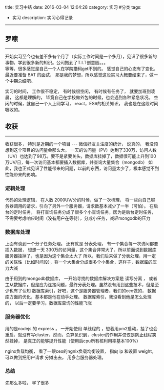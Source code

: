 title: 实习中结
date: 2016-03-04 12:04:28
category: 实习 #分类
tags:
- 实习
description: 实习心得记录
---
## 罗嗦
****
开始实习至今也有差不多有个月了（实际工作时间是一个多月），见识了很多新的事物，学到很多新的知识。公司搬到了T.I.T创意园。。。   
等等，很多感觉是自己一个人在学院撸码get不到的。 感觉自己的心态有了变化， 最近要准备 BAT 的面试， 那是我的梦想，所以感觉这段实习大概要结束了，做一个中期总结吧。

实习的时间， 工作很不稳定， 有时候很空闲， 有时候有任务了， 就要加班到凌晨， 这都是理解的， 毕竟自己在学校做外包的时候，也会遇到各种紧急状况。
空闲的时候，就自己一个人上网学习， react，ES6的相关知识， 我也是在这段时间吸收的。

<!-- more -->
## 收获
****
收获很多， 特别是近期的一个项目 --- 微信好友关注度的统计， 说真的， 我没预想到这个项目的访问量会那么大。 一天的访问量（PV）达到了330万，访问人数（UV）也达到了98万。要不是紧要关头，数据库挂掉了，数据很可能上升到100万UV/日，每一次访问基本都要插入数据库，并查询大量集合（mongodb）
如此，我也正式见识了性能带来的问题，以前的东西，访问量太少了，根本感觉不到性能带来的影响。

### 逻辑处理
代码的处理逻辑， 在人数 2000UV/分的时候，做了一次梳理， 将一些向自己服务器调用的请求，引向了另外一个服务器，请求数基本减少了一半（可怕）。
在后台的定时任务， 将打查询任务分成了很多个小查询任务，因为是后台定时任务，不需要考虑响应时间（没有用户在等待），分成小任务，减轻mongodb的压力

### 数据库处理

上面有谈到一个分子任务处理。
还有就是 分表处理， 有一个集合每一次访问都要插入数据， 想想一天 330万的访问量，这个集合非常大了，所以前面说到数据库服务器挂掉了，也是因为这个集合太大了
所以，我们后来做了分表处理，用一定的关联性（比如时间段），将一个大集合分成很多个小集合，这样子，数据库的压力大减 

由于用到的mongodb数据库， 一开始寻找的数据库解决方案是 读写分离 ， 或者 主从数据库，但是应为连接问题，最终分表处理。虽然没有用到这些技术，但是至少也有了认知
数据库索引，好吧，这个是服务器管理者，我们的ceo做的， 数据库方面的优化，基本都是他在动手处理。 数据库索引，我没看到他是怎么处理的， 以后一定要学习，数据库查询的性能飞涨

### 服务器优化

用的是nodejs 的 express ， 一开始使用 单线程的 ，想着用pm2启动，挂了也会重启，就没有写cluster，然而，总算见识到，cluster的作用并仅仅是防止线程突然挂掉，
是真正的能够提升性能（使用后cpu所有核利用率基本100%）

nginx负载均衡， 看了一眼ceo的ngnix负载均衡设置， 指向 ip 和设置 weight，可以做到把用户请求 分摊出去， 用多台服务器处理。

### 总结
先那么多啦， 学了很多